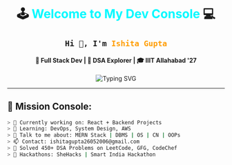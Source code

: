 <h1 align="center">
  🕹️ <span style="color:#00f9ff;">Welcome to My Dev Console</span> 💻
</h1>

<h2 align="center">
  <code>Hi 👋, I'm <span style="color:#ff9d00;">Ishita Gupta</span></code>
</h2>

<h4 align="center">
  🚀 Full Stack Dev | 🧠 DSA Explorer | 🎓 IIIT Allahabad '27
</h4>

<p align="center">
  <img src="https://readme-typing-svg.demolab.com?font=Fira+Code&size=22&pause=1000&color=F7F7F7&center=true&vCenter=true&width=435&lines=Full+Stack+Developer;MERN+Stack+Wizard;450%2B+DSA+Problems+Solved;Cloud+%26+DevOps+Enthusiast" alt="Typing SVG" />
</p>

---

## 🧩 Mission Console:

```bash
> 🔭 Currently working on: React + Backend Projects
> 🌱 Learning: DevOps, System Design, AWS
> 💬 Talk to me about: MERN Stack | DBMS | OS | CN | OOPs
> 📫 Contact: ishitagupta26052006@gmail.com
> 🧠 Solved 450+ DSA Problems on LeetCode, GFG, CodeChef
> 🚀 Hackathons: SheHacks | Smart India Hackathon
